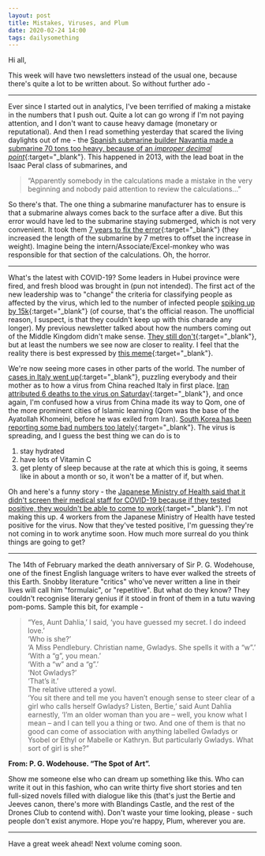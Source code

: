 ```yaml
---
layout: post
title: Mistakes, Viruses, and Plum
date: 2020-02-24 14:00 
tags: dailysomething
---
```


Hi all,

This week will have two newsletters instead of the usual one, because there's quite a lot to be written about. So without further ado -

________________________________________

Ever since I started out in analytics, I've been terrified of making a mistake in the numbers that I push out. Quite a lot can go wrong if I'm not paying attention, and I don't want to cause heavy damage (monetary or reputational). And then I read something yesterday that scared the living daylights out of me - the [Spanish submarine builder Navantia made a submarine 70 tons too heavy, because of an *improper decimal point*](https://o.canada.com/news/spain-builds-submarine-70-tons-too-heavy){:target="_blank"}. This happened in 2013, with the lead boat in the Isaac Peral class of submarines, and

> “Apparently somebody in the calculations made a mistake in the very beginning and nobody paid attention to review the calculations...”


So there's that. The one thing a submarine manufacturer has to ensure is that a submarine always comes back to the surface after a dive. But this error would have led to the submarine staying submerged, which is not very convenient. It took them [7 years to fix the error](https://www.defense-aerospace.com/articles-view/release/3/208365/navantia-completes-pressure-hull-of-first-s80-submarine.html){:target="_blank"} (they increased the length of the submarine by 7 metres to offset the increase in weight). Imagine being the intern/Associate/Excel-monkey who was responsible for that section of the calculations. Oh, the horror.  

________________________________________

What's the latest with COVID-19? Some leaders in Hubei province were fired, and fresh blood was brought in (pun not intended). The first act of the new leadership was to "change" the criteria for classifying people as affected by the virus, which led to the number of infected people [spiking up by 15k](https://www.latimes.com/world-nation/story/2020-02-12/china-coronavirus-counting-cases){:target="_blank"} (of course, that's the official reason. The unofficial reason, I suspect, is that they couldn't keep up with this charade any longer). My previous newsletter talked about how the numbers coming out of the Middle Kingdom didn't make sense. [They still don't](https://www.afp.com/en/news/15/china-virus-cases-drop-foreign-fears-rise-doc-1p73lw4){:target="_blank"}, but at least the numbers we see now are closer to reality. I feel that the reality there is best expressed by [this meme](https://twitter.com/itzSudharshan/status/1231167786124111872?s=20){:target="_blank"}.

We're now seeing more cases in other parts of the world. The number of [cases in Italy went up](https://www.channelnewsasia.com/news/world/coronavirus-italy-covid-19-outbreak-new-cases-12462248){:target="_blank"}, puzzling everybody and their mother as to how a virus from China reached Italy in first place. [Iran attributed 6 deaths to the virus on Saturday](https://www.aljazeera.com/news/2020/02/iran-shuts-schools-cultural-centres-coronavirus-kills-200223000740899.html){:target="_blank"}, and once again, I'm confused how a virus from China made its way to Qom, one of the more prominent cities of Islamic learning (Qom was the base of the Ayatollah Khomeini, before he was exiled from Iran). [South Korea has been reporting some bad numbers too lately](http://world.kbs.co.kr/service/news_view.htm?lang=e&Seq_Code=151526){:target="_blank"}. The virus is spreading, and I guess the best thing we can do is to
1. stay hydrated
2. have lots of Vitamin C
3. get plenty of sleep
because at the rate at which this is going, it seems like in about a month or so, it won't be a matter of if, but when.

Oh and here's a funny story - the [Japanese Ministry of Health said that it didn't screen their medical staff for COVID-19 because if they tested positive, they wouldn't be able to come to work](https://twitter.com/hikosaemon/status/1231135535088848896){:target="_blank"}. I'm not making this up. 4 workers from the Japanese Ministry of Health have tested positive for the virus. Now that they've tested positive, I'm guessing they're not coming in to work anytime soon. How much more surreal do you think things are going to get?  

________________________________________

The 14th of February marked the death anniversary of Sir P. G. Wodehouse, one of the finest English language writers to have ever walked the streets of this Earth. Snobby literature "critics" who've never written a line in their lives will call him "formulaic", or "repetitive". But what do they know? They couldn't recognise literary genius if it stood in front of them in a tutu waving pom-poms. Sample this bit, for example -

> “Yes, Aunt Dahlia,’ I said, ‘you have guessed my secret. I do indeed love.’  
> ‘Who is she?’  
> ‘A Miss Pendlebury. Christian name, Gwladys. She spells it with a “w”.’  
> ‘With a “g”, you mean.’  
> ‘With a “w” and a “g”.’  
> ‘Not Gwladys?’  
> ‘That’s it.’  
> The relative uttered a yowl.  
> ‘You sit there and tell me you haven’t enough sense to steer clear of a girl who calls herself Gwladys? Listen, Bertie,’ said Aunt Dahlia earnestly, ‘I’m an older woman than you are – well, you know what I mean – and I can tell you a thing or two. And one of them is that no good can come of association with anything labelled Gwladys or Ysobel or Ethyl or Mabelle or Kathryn. But particularly Gwladys. What sort of girl is she?”

__From: P. G. Wodehouse. “The Spot of Art”.__


Show me someone else who can dream up something like this. Who can write it out in this fashion, who can write thirty five short stories and ten full-sized novels filled with dialogue like this (that's just the Bertie and Jeeves canon, there's more with Blandings Castle, and the rest of the Drones Club to contend with). Don't waste your time looking, please - such people don't exist anymore. Hope you're happy, Plum, wherever you are.  

________________________________________

Have a great week ahead! Next volume coming soon.